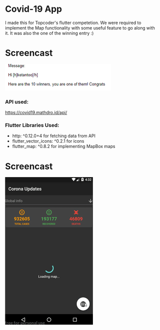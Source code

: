 # Covid-19 App
I made this for Topcoder's flutter competetion.
We were required to implement the Map functionality with some useful feature to go along with it.
It was also the one of the winning entry :)

# Screencast
![alt text](assets/img/winner.png)

### API used:
https://covid19.mathdro.id/api/

### Flutter Libraries Used:
- http: ^0.12.0+4 for fetching data from API
- flutter_vector_icons: ^0.2.1 for icons 
- flutter_map: ^0.8.2 for implementing MapBox maps

# Screencast
![alt text](assets/img/screen.gif)

